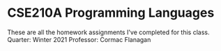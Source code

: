# CSE210A Programming Languages

These are all the homework assignments I've completed for this class.
Quarter: Winter 2021 
Professor: Cormac Flanagan
